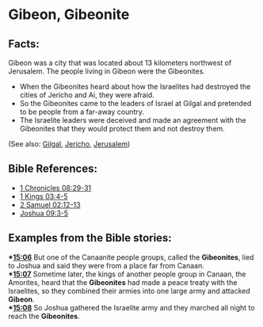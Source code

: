 # Gibeon, Gibeonite #

## Facts: ##

Gibeon was a city that was located about 13 kilometers northwest of Jerusalem. The people living in Gibeon were the Gibeonites.

* When the Gibeonites heard about how the Israelites had destroyed the cities of Jericho and Ai, they were afraid.
* So the Gibeonites came to the leaders of Israel at Gilgal and pretended to be people from a far-away country. 
* The Israelite leaders were deceived and made an agreement with the Gibeonites that they would protect them and not destroy them.

(See also: [Gilgal](../other/gilgal.md), [Jericho](../other/jericho.md), [Jerusalem](../other/jerusalem.md))

## Bible References: ##

* [1 Chronicles 08:29-31](en/tn/1ch/help/08/29)
* [1 Kings 03:4-5](en/tn/1ki/help/03/04)
* [2 Samuel 02:12-13](en/tn/2sa/help/02/12)
* [Joshua 09:3-5](en/tn/jos/help/09/03)

## Examples from the Bible stories: ##

  __*[15:06](en/tn/obs/help/15/06)__ But one of the Canaanite people groups, called the __Gibeonites__, lied to Joshua and said they were from a place far from Canaan.  
  __*[15:07](en/tn/obs/help/15/07)__ Sometime later, the kings of another people group in Canaan, the Amorites, heard that the __Gibeonites__ had made a peace treaty with the Israelites, so they combined their armies into one large army and attacked __Gibeon__.  
  __*[15:08](en/tn/obs/help/15/08)__ So Joshua gathered the Israelite army and they marched all night to reach the __Gibeonites__.